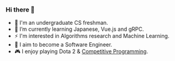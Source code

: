 ### Hi there 👋

- 🔭 I'm an undergraduate CS freshman.
- 🌱 I’m currently learning Japanese, Vue.js and gRPC.
- ⚡ I'm interested in Algorithms research and Machine Learning.
- 💼 I aim to become a Software Engineer.
- 🎮 I enjoy playing Dota 2 & [Competitive Programming](https://atcoder.jp/users/polarity).
